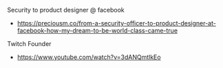 Security to product designer @ facebook
- https://preciousm.co/from-a-security-officer-to-product-designer-at-facebook-how-my-dream-to-be-world-class-came-true

Twitch Founder
- https://www.youtube.com/watch?v=3dANQmtlkEo
